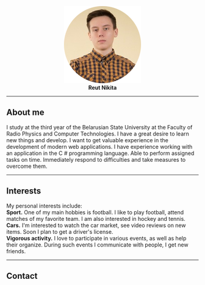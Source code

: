 <p align="center">
  <img src="https://raw.githubusercontent.com/NikitaReut7/NikitaReut7.github.io/master/image0.png"><br>
   <b> Reut Nikita</b><br>
</p>

***
## About me
I study at the third year of the Belarusian State University at the Faculty of Radio Physics and Computer Technologies. I have a great desire to learn new things and develop. I want to get valuable experience in the development of modern web applications. I have experience working with an application in the C # programming language. Able to perform assigned tasks on time. Immediately respond to difficulties and take measures to overcome them.

***
## Interests
My personal interests include:<br>
**Sport.**
One of my main hobbies is football. I like to play football, attend matches of my favorite team. I am also interested in hockey and tennis.<br>
**Cars.**
I'm interested to watch the car market, see video reviews on new items. Soon I plan to get a driver's license.<br>
**Vigorous activity.**
I love to participate in various events, as well as help their organize. During such events I communicate with people, I get new friends.

***
## Contact
